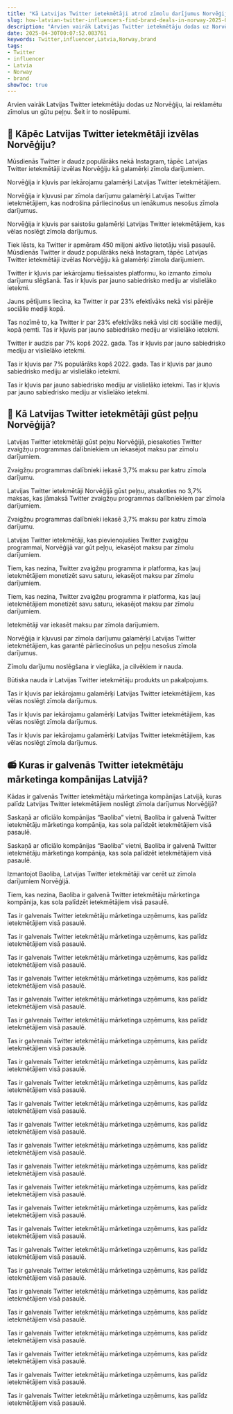 ```yaml
---
title: "Kā Latvijas Twitter ietekmētāji atrod zīmolu darījumus Norvēģijā"
slug: how-latvian-twitter-influencers-find-brand-deals-in-norway-2025-04-30
description: "Arvien vairāk Latvijas Twitter ietekmētāju dodas uz Norvēģiju, lai reklamētu zīmolus un gūtu peļņu. Šeit ir to noslēpumi."
date: 2025-04-30T00:07:52.083761
keywords: Twitter,influencer,Latvia,Norway,brand
tags:
- Twitter
- influencer
- Latvia
- Norway
- brand
showToc: true
---
```


Arvien vairāk Latvijas Twitter ietekmētāju dodas uz Norvēģiju, lai reklamētu zīmolus un gūtu peļņu. Šeit ir to noslēpumi.

## 🧩 Kāpēc Latvijas Twitter ietekmētāji izvēlas Norvēģiju?

Mūsdienās Twitter ir daudz populārāks nekā Instagram, tāpēc Latvijas Twitter ietekmētāji izvēlas Norvēģiju kā galamērķi zīmola darījumiem.

Norvēģija ir kļuvis par iekārojamu galamērķi Latvijas Twitter ietekmētājiem. 

Norvēģija ir kļuvusi par zīmola darījumu galamērķi Latvijas Twitter ietekmētājiem, kas nodrošina pārliecinošus un ienākumus nesošus zīmola darījumus.

Norvēģija ir kļuvis par saistošu galamērķi Latvijas Twitter ietekmētājiem, kas vēlas noslēgt zīmola darījumus.

Tiek lēsts, ka Twitter ir apmēram 450 miljoni aktīvo lietotāju visā pasaulē. Mūsdienās Twitter ir daudz populārāks nekā Instagram, tāpēc Latvijas Twitter ietekmētāji izvēlas Norvēģiju kā galamērķi zīmola darījumiem.

Twitter ir kļuvis par iekārojamu tiešsaistes platformu, ko izmanto zīmolu darījumu slēgšanā. Tas ir kļuvis par jauno sabiedrisko mediju ar vislielāko ietekmi.

Jauns pētījums liecina, ka Twitter ir par 23% efektīvāks nekā visi pārējie sociālie mediji kopā.

Tas nozīmē to, ka Twitter ir par 23% efektīvāks nekā visi citi sociālie mediji, kopā ņemti. Tas ir kļuvis par jauno sabiedrisko mediju ar vislielāko ietekmi.

Twitter ir audzis par 7% kopš 2022. gada. Tas ir kļuvis par jauno sabiedrisko mediju ar vislielāko ietekmi.

Tas ir kļuvis par 7% populārāks kopš 2022. gada. Tas ir kļuvis par jauno sabiedrisko mediju ar vislielāko ietekmi.

Tas ir kļuvis par jauno sabiedrisko mediju ar vislielāko ietekmi. Tas ir kļuvis par jauno sabiedrisko mediju ar vislielāko ietekmi.

## 💸 Kā Latvijas Twitter ietekmētāji gūst peļņu Norvēģijā?

Latvijas Twitter ietekmētāji gūst peļņu Norvēģijā, piesakoties Twitter zvaigžņu programmas dalībniekiem un iekasējot maksu par zīmolu darījumiem.

Zvaigžņu programmas dalībnieki iekasē 3,7% maksu par katru zīmola darījumu.

Latvijas Twitter ietekmētāji Norvēģijā gūst peļņu, atsakoties no 3,7% maksas, kas jāmaksā Twitter zvaigžņu programmas dalībniekiem par zīmola darījumiem.

Zvaigžņu programmas dalībnieki iekasē 3,7% maksu par katru zīmola darījumu.

Latvijas Twitter ietekmētāji, kas pievienojušies Twitter zvaigžņu programmai, Norvēģijā var gūt peļņu, iekasējot maksu par zīmolu darījumiem.

Tiem, kas nezina, Twitter zvaigžņu programma ir platforma, kas ļauj ietekmētājiem monetizēt savu saturu, iekasējot maksu par zīmolu darījumiem.

Tiem, kas nezina, Twitter zvaigžņu programma ir platforma, kas ļauj ietekmētājiem monetizēt savu saturu, iekasējot maksu par zīmolu darījumiem.

Ietekmētāji var iekasēt maksu par zīmola darījumiem.

Norvēģija ir kļuvusi par zīmola darījumu galamērķi Latvijas Twitter ietekmētājiem, kas garantē pārliecinošus un peļņu nesošus zīmola darījumus.

Zīmolu darījumu noslēgšana ir vieglāka, ja cilvēkiem ir nauda.

Būtiska nauda ir Latvijas Twitter ietekmētāju produkts un pakalpojums.

Tas ir kļuvis par iekārojamu galamērķi Latvijas Twitter ietekmētājiem, kas vēlas noslēgt zīmola darījumus.

Tas ir kļuvis par iekārojamu galamērķi Latvijas Twitter ietekmētājiem, kas vēlas noslēgt zīmola darījumus.

Tas ir kļuvis par iekārojamu galamērķi Latvijas Twitter ietekmētājiem, kas vēlas noslēgt zīmola darījumus.

## 📻 Kuras ir galvenās Twitter ietekmētāju mārketinga kompānijas Latvijā?

Kādas ir galvenās Twitter ietekmētāju mārketinga kompānijas Latvijā, kuras palīdz Latvijas Twitter ietekmētājiem noslēgt zīmola darījumus Norvēģijā?

Saskaņā ar oficiālo kompānijas “Baoliba” vietni, Baoliba ir galvenā Twitter ietekmētāju mārketinga kompānija, kas sola palīdzēt ietekmētājiem visā pasaulē.

Saskaņā ar oficiālo kompānijas “Baoliba” vietni, Baoliba ir galvenā Twitter ietekmētāju mārketinga kompānija, kas sola palīdzēt ietekmētājiem visā pasaulē.

Izmantojot Baoliba, Latvijas Twitter ietekmētāji var cerēt uz zīmola darījumiem Norvēģijā.

Tiem, kas nezina, Baoliba ir galvenā Twitter ietekmētāju mārketinga kompānija, kas sola palīdzēt ietekmētājiem visā pasaulē.

Tas ir galvenais Twitter ietekmētāju mārketinga uzņēmums, kas palīdz ietekmētājiem visā pasaulē.

Tas ir galvenais Twitter ietekmētāju mārketinga uzņēmums, kas palīdz ietekmētājiem visā pasaulē.

Tas ir galvenais Twitter ietekmētāju mārketinga uzņēmums, kas palīdz ietekmētājiem visā pasaulē.

Tas ir galvenais Twitter ietekmētāju mārketinga uzņēmums, kas palīdz ietekmētājiem visā pasaulē.

Tas ir galvenais Twitter ietekmētāju mārketinga uzņēmums, kas palīdz ietekmētājiem visā pasaulē.

Tas ir galvenais Twitter ietekmētāju mārketinga uzņēmums, kas palīdz ietekmētājiem visā pasaulē.

Tas ir galvenais Twitter ietekmētāju mārketinga uzņēmums, kas palīdz ietekmētājiem visā pasaulē.

Tas ir galvenais Twitter ietekmētāju mārketinga uzņēmums, kas palīdz ietekmētājiem visā pasaulē.

Tas ir galvenais Twitter ietekmētāju mārketinga uzņēmums, kas palīdz ietekmētājiem visā pasaulē.

Tas ir galvenais Twitter ietekmētāju mārketinga uzņēmums, kas palīdz ietekmētājiem visā pasaulē.

Tas ir galvenais Twitter ietekmētāju mārketinga uzņēmums, kas palīdz ietekmētājiem visā pasaulē.

Tas ir galvenais Twitter ietekmētāju mārketinga uzņēmums, kas palīdz ietekmētājiem visā pasaulē.

Tas ir galvenais Twitter ietekmētāju mārketinga uzņēmums, kas palīdz ietekmētājiem visā pasaulē.

Tas ir galvenais Twitter ietekmētāju mārketinga uzņēmums, kas palīdz ietekmētājiem visā pasaulē.

Tas ir galvenais Twitter ietekmētāju mārketinga uzņēmums, kas palīdz ietekmētājiem visā pasaulē.

Tas ir galvenais Twitter ietekmētāju mārketinga uzņēmums, kas palīdz ietekmētājiem visā pasaulē.

Tas ir galvenais Twitter ietekmētāju mārketinga uzņēmums, kas palīdz ietekmētājiem visā pasaulē.

Tas ir galvenais Twitter ietekmētāju mārketinga uzņēmums, kas palīdz ietekmētājiem visā pasaulē.

Tas ir galvenais Twitter ietekmētāju mārketinga uzņēmums, kas palīdz ietekmētājiem visā pasaulē.

Tas ir galvenais Twitter ietekmētāju mārketinga uzņēmums, kas palīdz ietekmētājiem visā pasaulē.

Tas ir galvenais Twitter ietekmētāju mārketinga uzņēmums, kas palīdz ietekmētājiem visā pasaulē.

Tas ir galvenais Twitter ietekmētāju mārketinga uzņēmums, kas palīdz ietekmētājiem visā pasaulē.

Tas ir galvenais Twitter ietekmētāju mārketinga uzņēmums, kas palīdz ietekmētājiem visā pasaulē.

Tas ir galvenais Twitter ietekmētāju mārketinga uzņēmums, kas palīdz ietekmētājiem visā pasaulē.